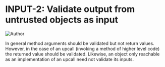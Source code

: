 # INPUT-2: Validate output from untrusted objects as input
![Author](https://img.shields.io/badge/Author-Oracle-blue.svg)


In general method arguments should be validated but not return values. However, in the case of an upcall (invoking a method of higher level code) the returned value should be validated. Likewise, an object only reachable as an implementation of an upcall need not validate its inputs.
